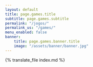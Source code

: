 ```yaml
---
layout: default
title: page.games.title
subtitle: page.games.subtitle
permalink: "/jogos/"
permalink_us: "/games/"
menu_enabled: false
banner:
    title: page.games.banner.title
    image: "/assets/banner/banner.jpg"
---
```


{% translate_file index.md %}